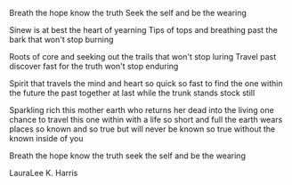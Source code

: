 Breath the hope
know the truth
Seek the self
and be the wearing

Sinew is at best
the heart of yearning
Tips of tops
and breathing past
the bark that won't stop burning

Roots of core
and seeking out
the trails that won't stop luring
Travel past
discover fast
for the truth won't stop enduring

Spirit that travels
the mind and heart
so quick so fast to find the one within
the future the past
together at last
while the trunk stands stock still

Sparkling rich
this mother earth
who returns her dead into the living
one chance
to travel this one within
with a life so short and full
the earth wears places so known and so true
but will never be known so true
without the known inside of you

Breath the hope
know the truth
seek the self
and be the wearing

LauraLee K. Harris